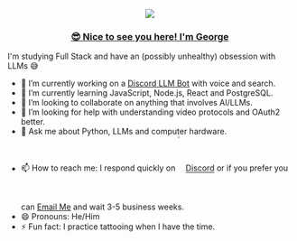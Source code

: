 <p align="center" width="100%">

<img src='https://i.giphy.com/xTiIzJSKB4l7xTouE8.webp'>
</p>

<h3 align="center"style="text-decoration: underline;">😎 Nice to see you here! I'm George</h3>


I'm studying Full Stack and have an (possibly unhealthy) obsession with LLMs 😅 

- 🔭 I’m currently working on a <a href="https://github.com/georgedobreff/discord-ai-waifu.git" target="_blank">Discord LLM Bot</a> with voice and search.
- 🌱 I’m currently learning JavaScript, Node.js, React and PostgreSQL.
- 👯 I’m looking to collaborate on anything that involves AI/LLMs.
- 🤔 I’m looking for help with understanding video protocols and OAuth2 better.
- 💬 Ask me about Python, LLMs and computer hardware.
- 📫 How to reach me: I respond quickly on <img src='https://cdn3.emoji.gg/emojis/7561-discord-clyde.png' width="3%" align="center"><a href="https://discord.com/users/1388488254889656420" target="_blank">Discord</a> or if you prefer you can [Email Me](mailto:george@witcher.blog) and wait 3-5 business weeks.
- 😄 Pronouns: He/Him
- ⚡ Fun fact: I practice tattooing when I have the time.

